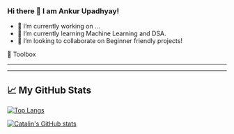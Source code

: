 ### Hi there 👋 I am Ankur Upadhyay!

- 🔭 I’m currently working on ...
- 🌱 I’m currently learning Machine Learning and DSA.
- 👯 I’m looking to collaborate on Beginner friendly projects!

🧰 Toolbox



---

---

## &#x1f4c8; My GitHub Stats

[![Top Langs](https://github-readme-stats.vercel.app/api/top-langs/?username=ankurup3&hide=java,html,css&theme=radical)](https://github.com/anuraghazra/github-readme-stats)

[![Catalin's GitHub stats](https://github-readme-stats.vercel.app/api?username=ankurup3&theme=radical)](https://github.com/anuraghazra/github-readme-stats)


<!--
**ankurup3/ankurup3** is a ✨ _special_ ✨ repository because its `README.md` (this file) appears on your GitHub profile.

Here are some ideas to get you started:

- 🔭 I’m currently working on ...
- 🌱 I’m currently learning ...
- 👯 I’m looking to collaborate on ...
- 🤔 I’m looking for help with ...
- 💬 Ask me about ...
- 📫 How to reach me: ...
- 😄 Pronouns: ...
- ⚡ Fun fact: ...
-->
